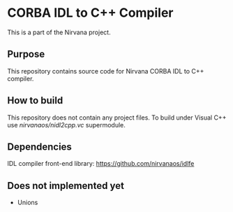# CORBA IDL to C++ Compiler

This is a part of the Nirvana project.

## Purpose

This repository contains source code for Nirvana CORBA IDL to C++ compiler.

## How to build
This repository does not contain any project files.
To build under Visual C++ use *nirvanaos/nidl2cpp.vc* supermodule.

## Dependencies

IDL compiler front-end library: https://github.com/nirvanaos/idlfe

## Does not implemented yet
* Unions
